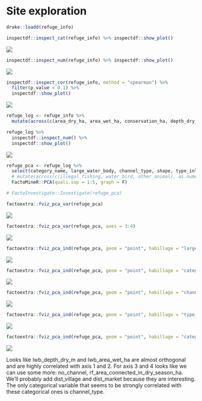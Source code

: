 Site exploration
================

``` r
drake::loadd(refuge_info)
```

``` r
inspectdf::inspect_cat(refuge_info) %>% inspectdf::show_plot()
```

![](refuge-info_files/figure-gfm/unnamed-chunk-1-1.png)<!-- -->

``` r
inspectdf::inspect_num(refuge_info) %>% inspectdf::show_plot()
```

![](refuge-info_files/figure-gfm/unnamed-chunk-1-2.png)<!-- -->

``` r
inspectdf::inspect_cor(refuge_info, method = "spearman") %>% 
  filter(p_value < 0.1) %>%
  inspectdf::show_plot()
```

![](refuge-info_files/figure-gfm/unnamed-chunk-1-3.png)<!-- -->

``` r
refuge_log <- refuge_info %>%
  mutate(across(c(area_dry_ha, area_wet_ha, conservation_ha, depth_dry_m, depth_wet_m, dist_channel_connect_cfr_rf_m, dist_market, dist_prov_capital, dist_village, lwb_area_dry_ha, lwb_area_wet_ha, lwb_depth_dry_m, lwb_depth_wet_m, rf_area_connected_in_dry_season_ha, rf_area_connected_in_wet_season_ha), log1p)) 

refuge_log %>%
  inspectdf::inspect_num() %>%
  inspectdf::show_plot()
```

![](refuge-info_files/figure-gfm/unnamed-chunk-2-1.png)<!-- -->

``` r
refuge_pca <- refuge_log %>%
  select(category_name, large_water_body, channel_type, shape, type_inlet_outlet, where(is.numeric), -category) %>% 
  # mutate(across(c(illegal_fishing, water_bird, other_animal), as.numeric)) %>%
  FactoMineR::PCA(quali.sup = 1:5, graph = F)

# FactoInvestigate::Investigate(refuge_pca)

factoextra::fviz_pca_var(refuge_pca)
```

![](refuge-info_files/figure-gfm/unnamed-chunk-3-1.png)<!-- -->

``` r
factoextra::fviz_pca_var(refuge_pca, axes = 3:4)
```

![](refuge-info_files/figure-gfm/unnamed-chunk-3-2.png)<!-- -->

``` r
factoextra::fviz_pca_ind(refuge_pca, geom = "point", habillage = "large_water_body", addEllipses = T)
```

![](refuge-info_files/figure-gfm/unnamed-chunk-3-3.png)<!-- -->

``` r
factoextra::fviz_pca_ind(refuge_pca, geom = "point", habillage = "category_name", addEllipses = T)
```

![](refuge-info_files/figure-gfm/unnamed-chunk-3-4.png)<!-- -->

``` r
factoextra::fviz_pca_ind(refuge_pca, geom = "point", habillage = "channel_type", addEllipses = T, axes = 3:4)
```

![](refuge-info_files/figure-gfm/unnamed-chunk-3-5.png)<!-- -->

``` r
factoextra::fviz_pca_ind(refuge_pca, geom = "point", habillage = "type_inlet_outlet", addEllipses = T, axes = 3:4)
```

![](refuge-info_files/figure-gfm/unnamed-chunk-3-6.png)<!-- -->

``` r
factoextra::fviz_pca_ind(refuge_pca, geom = "point", habillage = "category_name", addEllipses = T, axes = 3:4)
```

![](refuge-info_files/figure-gfm/unnamed-chunk-3-7.png)<!-- -->

Looks like lwb_depth_dry_m and lwb_area_wet_ha are almost orthogonal and
are highly correlated with axis 1 and 2. For axis 3 and 4 looks like we
can use some more: no_channel, rf_area_connected_in_dry_season_ha. We’ll
probably add dist_village and dist_market because they are interesting.
The only categorical variable that seems to be strongly correlated with
these categorical ones is channel_type.
